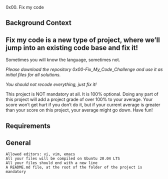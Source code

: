 0x00. Fix my code 


## Background Context

## Fix my code is a new type of project, where we’ll jump into an existing code base and fix it!

Sometimes you will know the language, sometimes not.

<em>Please download the repository 0x00-Fix_My_Code_Challenge and use it as initial files for all solutions.</em>

<i>You should not recode everything, just fix it!</i>

This project is NOT mandatory at all. It is 100% optional. Doing any part of this project will add a project grade of over 100% to your average. Your score won’t get hurt if you don’t do it, but if your current average is greater than your score on this project, your average might go down. Have fun!

## Requirements
## General

    Allowed editors: vi, vim, emacs
    All your files will be compiled on Ubuntu 20.04 LTS
    All your files should end with a new line
    A README.md file, at the root of the folder of the project is mandatory


